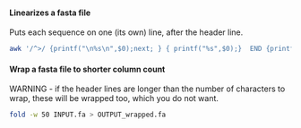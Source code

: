 #### Linearizes a fasta file 
Puts each sequence on one (its own) line, after the header line.

```sh
awk '/^>/ {printf("\n%s\n",$0);next; } { printf("%s",$0);}  END {printf("\n");}' < INPUT.fa > OUTPUT_oneline.fa
```

#### Wrap a fasta file to shorter column count 
WARNING - if the header lines are longer than the number of characters to wrap, these will be wrapped too, which you do not want.

```sh
fold -w 50 INPUT.fa > OUTPUT_wrapped.fa
```

